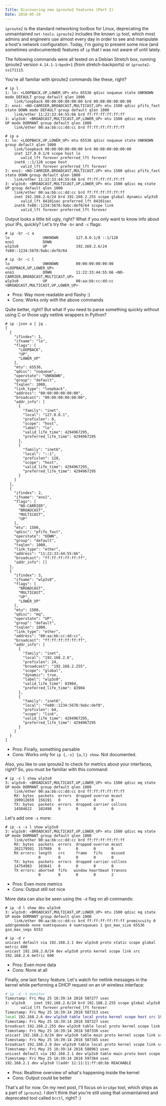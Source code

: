 ```yaml
---
Title: Discovering new iproute2 features (Part I)
Date: 2018-05-28
---
```


`iproute2` is the standard networking toolbox for Linux, deprecating the
unmaintained `net-tools`. `iproute2` includes the known `ip` tool, which most
admins and engineers use almost every day in order to see and manipulate a
host's network configuration. Today, I'm going to present some nice (and
sometimes undocumented) features of `ip` that I was not aware of until lately.

The following commands were all tested on a Debian Stretch box, running
iproute2 version `4.14.1-1~bpo9+1` (from stretch-backports) or
`iproute2-ss171113`.

You're all familiar with iproute2 commands like these, right?

```
# ip l
1: lo: <LOOPBACK,UP,LOWER_UP> mtu 65536 qdisc noqueue state UNKNOWN mode DEFAULT group default qlen 1000
    link/loopback 00:00:00:00:00:00 brd 00:00:00:00:00:00
2: eno1: <NO-CARRIER,BROADCAST,MULTICAST,UP> mtu 1500 qdisc pfifo_fast state DOWN mode DEFAULT group default qlen 1000
    link/ether 11:22:33:44:55:66 brd ff:ff:ff:ff:ff:ff
3: wlp3s0: <BROADCAST,MULTICAST,UP,LOWER_UP> mtu 1500 qdisc mq state UP mode DORMANT group default qlen 1000
    link/ether 00:aa:bb:cc:dd:cc brd ff:ff:ff:ff:ff:ff

# ip a
1: lo: <LOOPBACK,UP,LOWER_UP> mtu 65536 qdisc noqueue state UNKNOWN group default qlen 1000
    link/loopback 00:00:00:00:00:00 brd 00:00:00:00:00:00
    inet 127.0.0.1/8 scope host lo
       valid_lft forever preferred_lft forever
    inet6 ::1/128 scope host
       valid_lft forever preferred_lft forever
2: eno1: <NO-CARRIER,BROADCAST,MULTICAST,UP> mtu 1500 qdisc pfifo_fast state DOWN group default qlen 1000
    link/ether 11:22:33:44:55:66 brd ff:ff:ff:ff:ff:ff
3: wlp3s0: <BROADCAST,MULTICAST,UP,LOWER_UP> mtu 1500 qdisc mq state UP group default qlen 1000
    link/ether 00:aa:bb:cc:dd:cc brd ff:ff:ff:ff:ff:ff
    inet 192.168.2.6/24 brd 192.168.2.255 scope global dynamic wlp3s0
       valid_lft 84101sec preferred_lft 84101sec
    inet6 fe80::1234:5678:9abc:def0/64 scope link
       valid_lft forever preferred_lft forever
```

Output looks a little bit ugly, right? What if you only want to know
info about your IPs, quickly? Let's try the `-br` and `-c` flags:

```
# ip -br -c a
lo               UNKNOWN        127.0.0.1/8 ::1/128
eno1             DOWN
wlp3s0           UP             192.168.2.6/24 fe80::1234:5678:9abc:def0/64

# ip -br -c l
lo               UNKNOWN        00:00:00:00:00:00 <LOOPBACK,UP,LOWER_UP>
eno1             DOWN           11:22:33:44:55:66 <NO-CARRIER,BROADCAST,MULTICAST,UP>
wlp3s0           UP             00:aa:bb:cc:dd:cc <BROADCAST,MULTICAST,UP,LOWER_UP>
```

* Pros: Way more readable and flashy :)
* Cons: Works only with the above commands

Quite better, right? But what if you need to parse something quickly without
using C or those ugly netlink wrappers in Python?

```
# ip -json a | jq .
[
  {
    "ifindex": 1,
    "ifname": "lo",
    "flags": [
      "LOOPBACK",
      "UP",
      "LOWER_UP"
    ],
    "mtu": 65536,
    "qdisc": "noqueue",
    "operstate": "UNKNOWN",
    "group": "default",
    "txqlen": 1000,
    "link_type": "loopback",
    "address": "00:00:00:00:00:00",
    "broadcast": "00:00:00:00:00:00",
    "addr_info": [
      {
        "family": "inet",
        "local": "127.0.0.1",
        "prefixlen": 8,
        "scope": "host",
        "label": "lo",
        "valid_life_time": 4294967295,
        "preferred_life_time": 4294967295
      },
      {
        "family": "inet6",
        "local": "::1",
        "prefixlen": 128,
        "scope": "host",
        "valid_life_time": 4294967295,
        "preferred_life_time": 4294967295
      }
    ]
  },
  {
    "ifindex": 2,
    "ifname": "eno1",
    "flags": [
      "NO-CARRIER",
      "BROADCAST",
      "MULTICAST",
      "UP"
    ],
    "mtu": 1500,
    "qdisc": "pfifo_fast",
    "operstate": "DOWN",
    "group": "default",
    "txqlen": 1000,
    "link_type": "ether",
    "address": "11:22:33:44:55:66",
    "broadcast": "ff:ff:ff:ff:ff:ff",
    "addr_info": []
  },
  {
    "ifindex": 3,
    "ifname": "wlp3s0",
    "flags": [
      "BROADCAST",
      "MULTICAST",
      "UP",
      "LOWER_UP"
    ],
    "mtu": 1500,
    "qdisc": "mq",
    "operstate": "UP",
    "group": "default",
    "txqlen": 1000,
    "link_type": "ether",
    "address": "00:aa:bb:cc:dd:cc",
    "broadcast": "ff:ff:ff:ff:ff:ff",
    "addr_info": [
      {
        "family": "inet",
        "local": "192.168.2.6",
        "prefixlen": 24,
        "broadcast": "192.168.2.255",
        "scope": "global",
        "dynamic": true,
        "label": "wlp3s0",
        "valid_life_time": 83904,
        "preferred_life_time": 83904
      },
      {
        "family": "inet6",
        "local": "fe80::1234:5678:9abc:def0",
        "prefixlen": 64,
        "scope": "link",
        "valid_life_time": 4294967295,
        "preferred_life_time": 4294967295
      }
    ]
  }
]
```

* Pros: Finally, something parsable
* Cons: Works only for `ip {,-s} {a,l} show`. Not documented. 

Also, you like to use iproute2 to check for metrics about your
interfaces, right? So, you must be familiar with this command:

```
# ip -s l show wlp3s0
3: wlp3s0: <BROADCAST,MULTICAST,UP,LOWER_UP> mtu 1500 qdisc mq state UP mode DORMANT group default qlen 1000
    link/ether 00:aa:bb:cc:dd:cc brd ff:ff:ff:ff:ff:ff
    RX: bytes  packets  errors  dropped overrun mcast
    199912659  156191   0       0       0       0
    TX: bytes  packets  errors  dropped carrier collsns
    14584622   102498   0       0       0       0
```

Let's add one `-s` more:

```
# ip -s -s l show wlp3s0
3: wlp3s0: <BROADCAST,MULTICAST,UP,LOWER_UP> mtu 1500 qdisc mq state UP mode DORMANT group default qlen 1000
    link/ether 00:aa:bb:cc:dd:cc brd ff:ff:ff:ff:ff:ff
    RX: bytes  packets  errors  dropped overrun mcast
    202179501  157989   0       0       0       0
    RX errors: length   crc     frame   fifo    missed
               0        0       0       0       0
    TX: bytes  packets  errors  dropped carrier collsns
    14754983   103641   0       0       0       0
    TX errors: aborted  fifo   window heartbeat transns
               0        0       0       0       2
```

* Pros: Even more metrics
* Cons: Output still not nice

More data can also be seen using the `-d` flag on all commands:

```
# ip -d l show dev wlp3s0
3: wlp3s0: <BROADCAST,MULTICAST,UP,LOWER_UP> mtu 1500 qdisc mq state UP mode DORMANT group default qlen 1000
    link/ether 00:aa:bb:cc:dd:cc brd ff:ff:ff:ff:ff:ff promiscuity 0 addrgenmode none numtxqueues 4 numrxqueues 1 gso_max_size 65536 gso_max_segs 6553

# ip -d r
unicast default via 192.168.2.1 dev wlp3s0 proto static scope global metric 600
unicast 192.168.2.0/24 dev wlp3s0 proto kernel scope link src 192.168.2.6 metric 600
```

* Pros: Even more data
* Cons: None at all

Finally, one last fancy feature. Let's watch for netlink messages in the kernel
while performing a DHCP request on an `UP` wireless interface:

```bash
# ip -d -t monitor
Timestamp: Fri May 25 16:39:14 2018 587277 usec
3: wlp3s0    inet 192.168.2.6/24 brd 192.168.2.255 scope global wlp3s0
       valid_lft forever preferred_lft forever
Timestamp: Fri May 25 16:39:14 2018 587313 usec
local 192.168.2.6 dev wlp3s0 table local proto kernel scope host src 192.168.2.6
Timestamp: Fri May 25 16:39:14 2018 587327 usec
broadcast 192.168.2.255 dev wlp3s0 table local proto kernel scope link src 192.168.2.6
Timestamp: Fri May 25 16:39:14 2018 587336 usec
unicast 192.168.2.0/24 dev wlp3s0 table main proto kernel scope link src 192.168.2.6
Timestamp: Fri May 25 16:39:14 2018 587345 usec
broadcast 192.168.2.0 dev wlp3s0 table local proto kernel scope link src 192.168.2.6
Timestamp: Fri May 25 16:39:14 2018 588963 usec
unicast default via 192.168.2.1 dev wlp3s0 table main proto boot scope global
Timestamp: Fri May 25 16:39:14 2018 597364 usec
192.168.2.1 dev wlp3s0 lladdr 11:11:11:ff:dd:bb REACHABLE
```


* Pros: Realtime overview of what's happening inside the kernel
* Cons: Output could be better


That's all for now. On my next post, I'll focus on `bridge` tool, which ships
as a part of `iproute2`. I don't think that you're still using that
unmaintained and deprecated tool called `brctl`, right? :)
